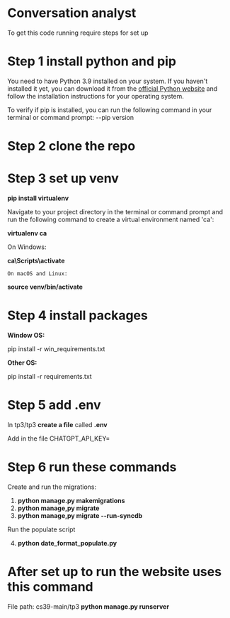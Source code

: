 # Conversation analyst

To get this code running require steps for set up

# Step 1 install python and pip
You need to have Python 3.9 installed on your system. If you haven't installed it yet, you can download it from the [official Python website](https://www.python.org/downloads/) and follow the installation instructions for your operating system.

To verify if pip is installed, you can run the following command in your terminal or command prompt:
--pip version


# Step 2 clone the repo

# Step 3 set up venv

**pip install virtualenv**

Navigate to your project directory in the terminal or command prompt and run the following command to create a virtual environment named 'ca':


**virtualenv ca**

On Windows:


**ca\Scripts\activate**

    On macOS and Linux:

**source venv/bin/activate**


# Step 4 install packages
**Window OS:**

pip install -r win_requirements.txt

**Other OS:**

pip install -r requirements.txt


# Step 5 add .env

In tp3/tp3 **create a file** called **.env**

Add in the file
CHATGPT_API_KEY=<api-key>

# Step 6 run these commands
Create and run the migrations:
1. **python manage.py makemigrations**
2. **python manage,py migrate**
3. **python manage,py migrate --run-syncdb**

Run the populate script

4. **python date_format_populate.py**


# After set up to run the website uses this command
File path: cs39-main/tp3
**python manage.py runserver**
